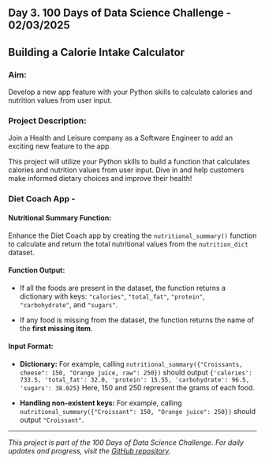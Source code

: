 ## Day 3. 100 Days of Data Science Challenge - 02/03/2025

## Building a Calorie Intake Calculator

### Aim:
Develop a new app feature with your Python skills to calculate calories and nutrition values from user input.

### Project Description:
Join a Health and Leisure company as a Software Engineer to add an exciting new feature to the app.

This project will utilize your Python skills to build a function that calculates calories and nutrition values from user input. Dive in and help customers make informed dietary choices and improve their health!

### Diet Coach App -

#### Nutritional Summary Function:

Enhance the Diet Coach app by creating the ``nutritional_summary()`` function to calculate and return the total nutritional values from the ``nutrition_dict`` dataset.

#### Function Output:

- If all the foods are present in the dataset, the function returns a dictionary with keys: ``"calories"``, ``"total_fat"``, ``"protein"``, ``"carbohydrate"``, and ``"sugars"``.

- If any food is missing from the dataset, the function returns the name of the **first missing item**.

#### Input Format:

- **Dictionary:** For example, calling ``nutritional_summary({"Croissants, cheese": 150, "Orange juice, raw": 250})`` should output ``{'calories': 733.5, 'total_fat': 32.0, 'protein': 15.55, 'carbohydrate': 96.5, 'sugars': 38.025}`` Here, 150 and 250 represent the grams of each food.

- **Handling non-existent keys:** For example, calling ``nutritional_summary({"Croissant": 150, "Orange juice": 250})`` should output ``"Croissant"``.

---

*This project is part of the 100 Days of Data Science Challenge. For daily updates and progress, visit the [GitHub repository](https://github.com/vatsalparikh07/100-days-of-data-science-challenge/tree/main).* 
